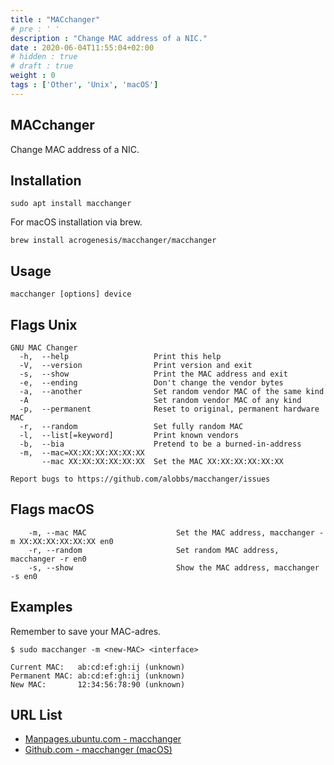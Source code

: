 ```yaml
---
title : "MACchanger"
# pre : ' '
description : "Change MAC address of a NIC."
date : 2020-06-04T11:55:04+02:00
# hidden : true
# draft : true
weight : 0
tags : ['Other', 'Unix', 'macOS']
---
```


## MACchanger

Change MAC address of a NIC.

## Installation

```plain
sudo apt install macchanger
```

For macOS installation via brew.

```plain
brew install acrogenesis/macchanger/macchanger
```

## Usage

```plain
macchanger [options] device
```

## Flags Unix

```plain
GNU MAC Changer
  -h,  --help                   Print this help
  -V,  --version                Print version and exit
  -s,  --show                   Print the MAC address and exit
  -e,  --ending                 Don't change the vendor bytes
  -a,  --another                Set random vendor MAC of the same kind
  -A                            Set random vendor MAC of any kind
  -p,  --permanent              Reset to original, permanent hardware MAC
  -r,  --random                 Set fully random MAC
  -l,  --list[=keyword]         Print known vendors
  -b,  --bia                    Pretend to be a burned-in-address
  -m,  --mac=XX:XX:XX:XX:XX:XX
       --mac XX:XX:XX:XX:XX:XX  Set the MAC XX:XX:XX:XX:XX:XX

Report bugs to https://github.com/alobbs/macchanger/issues
```

## Flags macOS

```plain
    -m, --mac MAC                    Set the MAC address, macchanger -m XX:XX:XX:XX:XX:XX en0
    -r, --random                     Set random MAC address, macchanger -r en0
    -s, --show                       Show the MAC address, macchanger -s en0
```

## Examples

Remember to save your MAC-adres.

```plain
$ sudo macchanger -m <new-MAC> <interface>

Current MAC:   ab:cd:ef:gh:ij (unknown)
Permanent MAC: ab:cd:ef:gh:ij (unknown)
New MAC:       12:34:56:78:90 (unknown)
```

## URL List

- [Manpages.ubuntu.com - macchanger](https://manpages.ubuntu.com/manpages/xenial/man1/macchanger.1.html)
- [Github.com - macchanger (macOS)](https://github.com/acrogenesis/macchanger)

